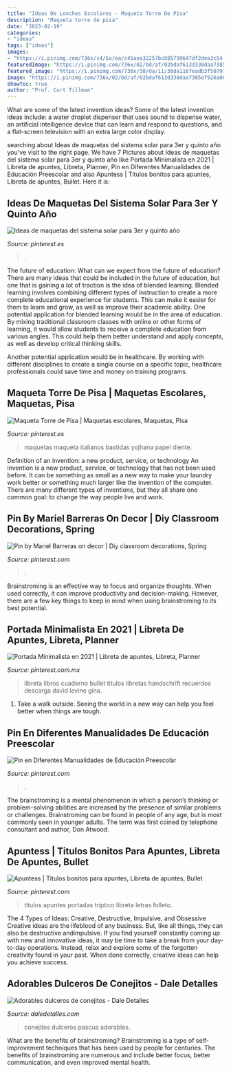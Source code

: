 ```yaml
---
title: "Ideas De Lonches Escolares - Maqueta Torre De Pisa"
description: "Maqueta torre de pisa"
date: "2023-02-19"
categories:
- "ideas"
tags: ["ideas"]
images:
- "https://i.pinimg.com/736x/c4/5a/ea/c45aea32257bc885799647df2dea3c54.jpg"
featuredImage: "https://i.pinimg.com/736x/02/bd/af/02bdaf613d338daa7385ef926a00f1e1.jpg"
featured_image: "https://i.pinimg.com/736x/38/da/11/38da116feadb3f50797fd41f5b1246bd.jpg"
image: "https://i.pinimg.com/736x/02/bd/af/02bdaf613d338daa7385ef926a00f1e1.jpg"
ShowToc: true
author: "Prof. Curt Tillman"
---
```



What are some of the latest invention ideas?
Some of the latest invention ideas include: a water droplet dispenser that uses sound to dispense water, an artificial intelligence device that can learn and respond to questions, and a flat-screen television with an extra large color display.

	

		
searching about Ideas de maquetas del sistema solar para 3er y quinto año you've visit to the right page. We have 7 Pictures about Ideas de maquetas del sistema solar para 3er y quinto año like Portada Minimalista en 2021 | Libreta de apuntes, Libreta, Planner, Pin en Diferentes Manualidades de Educación Preescolar and also Apuntess | Titulos bonitos para apuntes, Libreta de apuntes, Bullet. Here it is:
		
    
## Ideas De Maquetas Del Sistema Solar Para 3er Y Quinto Año

<img loading=lazy src="https://i.pinimg.com/736x/38/da/11/38da116feadb3f50797fd41f5b1246bd.jpg" onerror="this.onerror=null;this.src='https://tse2.mm.bing.net/th?id=OIP.9P9wg-KxRpBJm6jnSdxSYgAAAA&amp;pid=15.1';" alt="Ideas de maquetas del sistema solar para 3er y quinto año">

_Source: pinterest.es_

>. 

	

The future of education: What can we expect from the future of education?
There are many ideas that could be included in the future of education, but one that is gaining a lot of traction is the idea of blended learning. Blended learning involves combining different types of instruction to create a more complete educational experience for students. This can make it easier for them to learn and grow, as well as improve their academic ability.
One potential application for blended learning would be in the area of education. By mixing traditional classroom classes with online or other forms of learning, it would allow students to receive a complete education from various angles. This could help them better understand and apply concepts, as well as develop critical thinking skills.

Another potential application would be in healthcare. By working with different disciplines to create a single course on a specific topic, healthcare professionals could save time and money on training programs.

    
## Maqueta Torre De Pisa | Maquetas Escolares, Maquetas, Pisa

<img loading=lazy src="https://i.pinimg.com/736x/5a/72/82/5a7282159c6780e3bd99279a87525477--pisa.jpg" onerror="this.onerror=null;this.src='https://tse2.mm.bing.net/th?id=OIP.ipGQG9g60WSDfqmH1JvEsgHaMV&amp;pid=15.1';" alt="Maqueta Torre de Pisa | Maquetas escolares, Maquetas, Pisa">

_Source: pinterest.es_

>maquetas maqueta italianos bastidas yojhana papel diente. 

	

Definition of an invention: a new product, service, or technology
An invention is a new product, service, or technology that has not been used before. It can be something as small as a new way to make your laundry work better or something much larger like the invention of the computer. There are many different types of inventions, but they all share one common goal: to change the way people live and work.

    
## Pin By Mariel Barreras On Decor | Diy Classroom Decorations, Spring

<img loading=lazy src="https://i.pinimg.com/736x/c4/5a/ea/c45aea32257bc885799647df2dea3c54.jpg" onerror="this.onerror=null;this.src='https://tse3.mm.bing.net/th?id=OIP.vxyGnxuB7O10EJz-3tvb4gHaJ4&amp;pid=15.1';" alt="Pin by Mariel Barreras on decor | Diy classroom decorations, Spring">

_Source: pinterest.com_

>. 

	

Brainstroming is an effective way to focus and organize thoughts. When used correctly, it can improve productivity and decision-making. However, there are a few key things to keep in mind when using brainstroming to its best potential.

    
## Portada Minimalista En 2021 | Libreta De Apuntes, Libreta, Planner

<img loading=lazy src="https://i.pinimg.com/736x/1b/ba/0c/1bba0c3573d8cebfd066c26302e593d0.jpg" onerror="this.onerror=null;this.src='https://tse1.mm.bing.net/th?id=OIP.s9VRdwB7XJKjnG4fdtu6FAAAAA&amp;pid=15.1';" alt="Portada Minimalista en 2021 | Libreta de apuntes, Libreta, Planner">

_Source: pinterest.com.mx_

>libreta libros cuaderno bullet titulos libretas handschrift recuerdos descarga david levine gina. 

	

1. Take a walk outside. Seeing the world in a new way can help you feel better when things are tough.

    
## Pin En Diferentes Manualidades De Educación Preescolar

<img loading=lazy src="https://i.pinimg.com/736x/3b/38/88/3b388886075eba5d60d016f65dc157e2.jpg" onerror="this.onerror=null;this.src='https://tse4.mm.bing.net/th?id=OIP.Kgpdmu81mrdc5A6EWFqVRwHaK4&amp;pid=15.1';" alt="Pin en Diferentes Manualidades de Educación Preescolar">

_Source: pinterest.com_

>. 

	

The brainstroming is a mental phenomenon in which a person’s thinking or problem-solving abilities are increased by the presence of similar problems or challenges. Brainstroming can be found in people of any age, but is most commonly seen in younger adults. The term was first coined by telephone consultant and author, Don Atwood.

    
## Apuntess | Titulos Bonitos Para Apuntes, Libreta De Apuntes, Bullet

<img loading=lazy src="https://i.pinimg.com/736x/02/bd/af/02bdaf613d338daa7385ef926a00f1e1.jpg" onerror="this.onerror=null;this.src='https://tse2.mm.bing.net/th?id=OIP.tTsy5Awjr9KoWlMv1H2fcQHaPO&amp;pid=15.1';" alt="Apuntess | Titulos bonitos para apuntes, Libreta de apuntes, Bullet">

_Source: pinterest.com_

>titulos apuntes portadas tríptico libreta letras folleto. 

	

The 4 Types of Ideas: Creative, Destructive, Impulsive, and Obsessive
Creative ideas are the lifeblood of any business. But, like all things, they can also be destructive andimpulsive. If you find yourself constantly coming up with new and innovative ideas, it may be time to take a break from your day-to-day operations. Instead, relax and explore some of the forgotten creativity found in your past. When done correctly, creative ideas can help you achieve success.

    
## Adorables Dulceros De Conejitos - Dale Detalles

<img loading=lazy src="https://i1.wp.com/www.daledetalles.com/wp-content/uploads/2018/03/conejitos-pascua-768x1024.jpg?resize=550%2C733" onerror="this.onerror=null;this.src='https://tse4.mm.bing.net/th?id=OIP.P_ouvovK2_vVbkiSmTUvjgHaJ3&amp;pid=15.1';" alt="Adorables dulceros de conejitos - Dale Detalles">

_Source: daledetalles.com_

>conejitos dulceros pascua adorables. 

	

What are the benefits of brainstroming?
Brainstroming is a type of self-improvement techniques that has been used by people for centuries. The benefits of brainstroming are numerous and include better focus, better communication, and even improved mental health.

